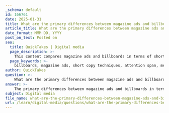```yaml
---
_schema: default
id: 166761
date: 2025-01-31
title: What are the primary differences between magazine ads and billboards in terms of short copy techniques?
article_title: What are the primary differences between magazine ads and billboards in terms of short copy techniques?
date_format: MMM DD, YYYY
post_on_text: Posted on
seo:
  title: QuickTakes | Digital media
  page_description: >-
    This content compares magazine ads and billboards in terms of short copy techniques, highlighting differences in attention span, message complexity, visual strategies, audience engagement, and calls to action.
  page_keywords: >-
    billboards, magazine ads, short copy techniques, attention span, message complexity, visual elements, target audience engagement, call to action, advertising strategies, marketing
author: QuickTakes
question: >-
    What are the primary differences between magazine ads and billboards in terms of short copy techniques?
answer: >-
    The primary differences between magazine ads and billboards in terms of short copy techniques can be summarized as follows:\n\n1. **Attention Span and Viewing Time**:\n   - **Billboards**: Viewers typically have only a few seconds to absorb the message while driving. Therefore, billboard copy must be extremely concise, often limited to just a few words (ideally no more than five). The goal is to communicate a clear and impactful message quickly, as most drivers stop reading after a short glance.\n   - **Magazines**: Readers can spend more time with magazine ads, allowing for slightly longer copy. While brevity is still important, magazine ads can include a few more words to provide context or detail, as readers are more engaged and can take their time to absorb the information.\n\n2. **Complexity of Message**:\n   - **Billboards**: The message must be simple and straightforward. Techniques such as using descriptive and action verbs are crucial, but the overall message should focus on one core idea or point. The use of plays-on-words or double meanings can be effective if they are immediately understandable.\n   - **Magazines**: There is more room for complexity in the message. Advertisers can employ emotional appeals, storytelling, and a more nuanced use of language. This allows for the incorporation of taglines, slogans, and even a call to action that can be more elaborate than what is feasible on a billboard.\n\n3. **Visual Elements**:\n   - **Billboards**: The visual aspect is paramount, as the design must complement the short copy. The use of bold images and colors can help convey the message quickly and effectively. The copy often serves as a secondary element to the visual.\n   - **Magazines**: While visuals are also important in magazine ads, there is more flexibility to balance text and imagery. The layout can include more detailed graphics, and the copy can be integrated into the design in a way that enhances the overall message.\n\n4. **Target Audience Engagement**:\n   - **Billboards**: The audience is often in a transient state (e.g., driving), so the copy must be engaging enough to capture attention quickly. Understanding the audience's immediate context (e.g., driving on a highway) is crucial for effective messaging.\n   - **Magazines**: The audience is typically more focused and engaged with the content. Advertisers can leverage this by tailoring the copy to the specific interests of the magazine's readership, allowing for a more personalized approach.\n\n5. **Call to Action**:\n   - **Billboards**: The call to action must be direct and compelling, often encouraging immediate action (e.g., "Call now!" or "Visit us today!"). The urgency is key due to the fleeting nature of the medium.\n   - **Magazines**: The call to action can be more subtle and informative, providing readers with additional context or incentives (e.g., "Learn more inside" or "Visit our website for exclusive offers").\n\nIn summary, while both magazine ads and billboards utilize short copy techniques, the context in which they are viewed significantly influences the style and structure of the copy. Billboards prioritize brevity and immediate impact, while magazine ads can afford to be slightly more detailed and engaging.
subject: Digital media
file_name: what-are-the-primary-differences-between-magazine-ads-and-billboards-in-terms-of-short-copy-techniques.md
url: /learn/digital-media/questions/what-are-the-primary-differences-between-magazine-ads-and-billboards-in-terms-of-short-copy-techniques
---
```


&nbsp;